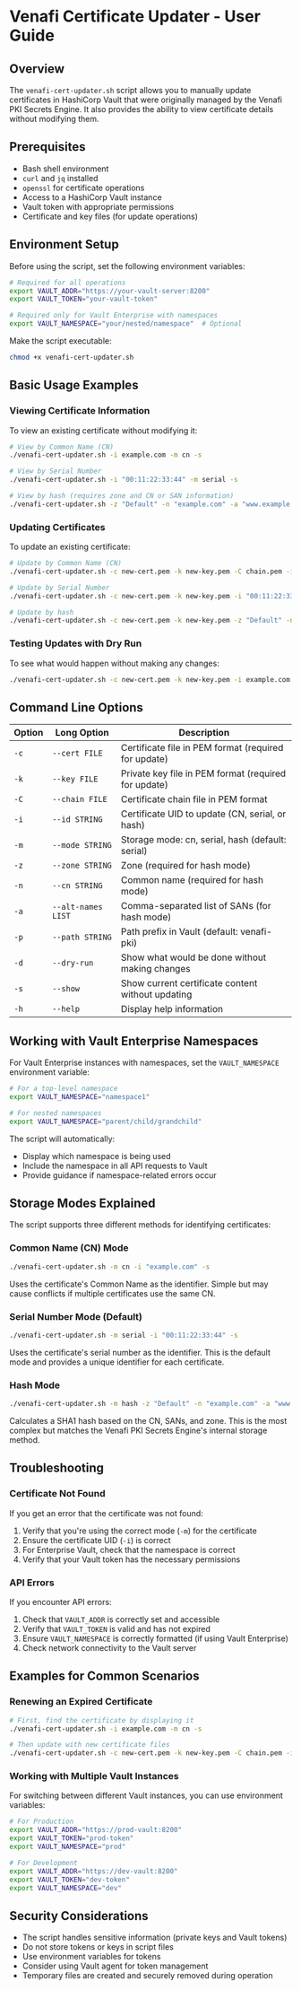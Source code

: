 # Venafi Certificate Updater - User Guide

## Overview

The `venafi-cert-updater.sh` script allows you to manually update certificates in HashiCorp Vault that were originally managed by the Venafi PKI Secrets Engine. It also provides the ability to view certificate details without modifying them.

## Prerequisites

- Bash shell environment
- `curl` and `jq` installed
- `openssl` for certificate operations
- Access to a HashiCorp Vault instance
- Vault token with appropriate permissions
- Certificate and key files (for update operations)

## Environment Setup

Before using the script, set the following environment variables:

```bash
# Required for all operations
export VAULT_ADDR="https://your-vault-server:8200"
export VAULT_TOKEN="your-vault-token"

# Required only for Vault Enterprise with namespaces
export VAULT_NAMESPACE="your/nested/namespace"  # Optional
```

Make the script executable:

```bash
chmod +x venafi-cert-updater.sh
```

## Basic Usage Examples

### Viewing Certificate Information

To view an existing certificate without modifying it:

```bash
# View by Common Name (CN)
./venafi-cert-updater.sh -i example.com -m cn -s

# View by Serial Number
./venafi-cert-updater.sh -i "00:11:22:33:44" -m serial -s

# View by hash (requires zone and CN or SAN information)
./venafi-cert-updater.sh -z "Default" -n "example.com" -a "www.example.com" -m hash -s
```

### Updating Certificates

To update an existing certificate:

```bash
# Update by Common Name (CN)
./venafi-cert-updater.sh -c new-cert.pem -k new-key.pem -C chain.pem -i example.com -m cn

# Update by Serial Number
./venafi-cert-updater.sh -c new-cert.pem -k new-key.pem -i "00:11:22:33:44" -m serial

# Update by hash
./venafi-cert-updater.sh -c new-cert.pem -k new-key.pem -z "Default" -n "example.com" -a "www.example.com,api.example.com" -m hash
```

### Testing Updates with Dry Run

To see what would happen without making any changes:

```bash
./venafi-cert-updater.sh -c new-cert.pem -k new-key.pem -i example.com -m cn -d
```

## Command Line Options

| Option | Long Option | Description |
|--------|-------------|-------------|
| `-c` | `--cert FILE` | Certificate file in PEM format (required for update) |
| `-k` | `--key FILE` | Private key file in PEM format (required for update) |
| `-C` | `--chain FILE` | Certificate chain file in PEM format |
| `-i` | `--id STRING` | Certificate UID to update (CN, serial, or hash) |
| `-m` | `--mode STRING` | Storage mode: cn, serial, hash (default: serial) |
| `-z` | `--zone STRING` | Zone (required for hash mode) |
| `-n` | `--cn STRING` | Common name (required for hash mode) |
| `-a` | `--alt-names LIST` | Comma-separated list of SANs (for hash mode) |
| `-p` | `--path STRING` | Path prefix in Vault (default: venafi-pki) |
| `-d` | `--dry-run` | Show what would be done without making changes |
| `-s` | `--show` | Show current certificate content without updating |
| `-h` | `--help` | Display help information |

## Working with Vault Enterprise Namespaces

For Vault Enterprise instances with namespaces, set the `VAULT_NAMESPACE` environment variable:

```bash
# For a top-level namespace
export VAULT_NAMESPACE="namespace1"

# For nested namespaces
export VAULT_NAMESPACE="parent/child/grandchild"
```

The script will automatically:
- Display which namespace is being used
- Include the namespace in all API requests to Vault
- Provide guidance if namespace-related errors occur

## Storage Modes Explained

The script supports three different methods for identifying certificates:

### Common Name (CN) Mode

```bash
./venafi-cert-updater.sh -m cn -i "example.com" -s
```

Uses the certificate's Common Name as the identifier. Simple but may cause conflicts if multiple certificates use the same CN.

### Serial Number Mode (Default)

```bash
./venafi-cert-updater.sh -m serial -i "00:11:22:33:44" -s
```

Uses the certificate's serial number as the identifier. This is the default mode and provides a unique identifier for each certificate.

### Hash Mode

```bash
./venafi-cert-updater.sh -m hash -z "Default" -n "example.com" -a "www.example.com" -s
```

Calculates a SHA1 hash based on the CN, SANs, and zone. This is the most complex but matches the Venafi PKI Secrets Engine's internal storage method.

## Troubleshooting

### Certificate Not Found

If you get an error that the certificate was not found:

1. Verify that you're using the correct mode (`-m`) for the certificate
2. Ensure the certificate UID (`-i`) is correct
3. For Enterprise Vault, check that the namespace is correct
4. Verify that your Vault token has the necessary permissions

### API Errors

If you encounter API errors:

1. Check that `VAULT_ADDR` is correctly set and accessible
2. Verify that `VAULT_TOKEN` is valid and has not expired
3. Ensure `VAULT_NAMESPACE` is correctly formatted (if using Vault Enterprise)
4. Check network connectivity to the Vault server

## Examples for Common Scenarios

### Renewing an Expired Certificate

```bash
# First, find the certificate by displaying it
./venafi-cert-updater.sh -i example.com -m cn -s

# Then update with new certificate files
./venafi-cert-updater.sh -c new-cert.pem -k new-key.pem -C chain.pem -i example.com -m cn
```

### Working with Multiple Vault Instances

For switching between different Vault instances, you can use environment variables:

```bash
# For Production
export VAULT_ADDR="https://prod-vault:8200"
export VAULT_TOKEN="prod-token"
export VAULT_NAMESPACE="prod"

# For Development
export VAULT_ADDR="https://dev-vault:8200"
export VAULT_TOKEN="dev-token"
export VAULT_NAMESPACE="dev"
```

## Security Considerations

- The script handles sensitive information (private keys and Vault tokens)
- Do not store tokens or keys in script files
- Use environment variables for tokens
- Consider using Vault agent for token management
- Temporary files are created and securely removed during operation
